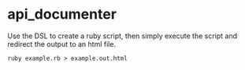 # api_documenter

Use the DSL to create a ruby script, then simply execute the script and redirect the output to an html file.

`ruby example.rb > example.out.html`
